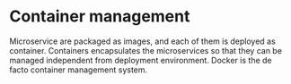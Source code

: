 # Container management
Microservice are packaged as images, and each of them is deployed as container. Containers encapsulates the microservices so that they can be managed independent from deployment environment. Docker is the de facto container management system.